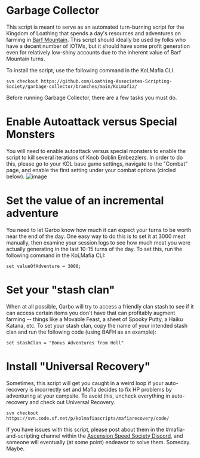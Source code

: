 # Garbage Collector
This script is meant to serve as an automated turn-burning script for the Kingdom of Loathing that spends a day's resources and adventures on farming in [Barf Mountain](https://kol.coldfront.net/thekolwiki/index.php/Barf_Mountain). This script should ideally be used by folks who have a decent number of IOTMs, but it should have some profit generation even for relatively low-shiny accounts due to the inherent value of Barf Mountain turns.

To install the script, use the following command in the KoLMafia CLI.

```svn checkout https://github.com/Loathing-Associates-Scripting-Society/garbage-collector/branches/main/KoLmafia/```

Before running Garbage Collector, there are a few tasks you must do.

# Enable Autoattack versus Special Monsters
You will need to enable autoattack versus special monsters to enable the script to kill several iterations of Knob Goblin Embezzlers. In order to do this, please go to your KOL base game settings, navigate to the "Combat" page, and enable the first setting under your combat options (circled below).
![image](https://user-images.githubusercontent.com/8014761/120696502-a3514a80-c47a-11eb-85c4-f7244342095c.png)

# Set the value of an incremental adventure
You need to let Garbo know how much it can expect your turns to be worth near the end of the day. One easy way to do this is to set it at 3000 meat manually, then examine your session logs to see how much meat you were actually generating in the last 10-15 turns of the day. To set this, run the following command in the KoLMafia CLI:

```set valueOfAdventure = 3000;```

# Set your "stash clan"
When at all possible, Garbo will try to access a friendly clan stash to see if it can access certain items you don't have that can profitably augment farming -- things like a Movable Feast, a sheet of Spooky Putty, a Haiku Katana, etc. To set your stash clan, copy the name of your intended stash clan and run the following code (using BAFH as an example):

```set stashClan = "Bonus Adventures from Hell"```

# Install "Universal Recovery"
Sometimes, this script will get you caught in a weird loop if your auto-recovery is incorrectly set and Mafia decides to fix HP problems by adventuring at your campsite. To avoid this, uncheck everything in auto-recovery and check out Universal Recovery. 

```svn checkout https://svn.code.sf.net/p/kolmafiascripts/mafiarecovery/code/```

If you have issues with this script, please post about them in the #mafia-and-scripting channel within the [Ascension Speed Society Discord](https://discord.gg/tbUCRT5), and someone will eventually (at some point) endeavor to solve them. Someday. Maybe.
